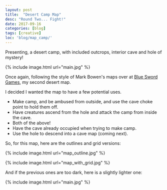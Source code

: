 ```yaml
---
layout: post
title:  "Desert Camp Map"
desc: "Round Two... Fight!"
date: 2017-09-16
categories: [blog]
tags: [creative]
loc: 'blog/map_camp/'
---
```


Presenting, a desert camp, with included outcrops, interior cave and hole of mystery!

{% include image.html url="main.jpg"  %}

Once again, following the style of Mark Bowen's maps over at [Blue Sword Games](https://www.patreon.com/blueswordgames),
my second desert map.

I decided I wanted the map to have a few potential uses.

* Make camp, and be ambused from outside, and use the cave choke point to hold them off.
* Have creatures ascend from the hole and attack the camp from inside the cave.
* Both of the above!
* Have the cave already occupied when trying to make camp.
* Use the hole to descend into a cave map (coming next).

So, for this map, here are the outlines and grid versions:

{% include image.html url="map_outline.jpg"  %}

{% include image.html url="map_with_grid.jpg"  %}

And if the previous ones are too dark, here is a slightly lighter one:

{% include image.html url="main.jpg"  %}
